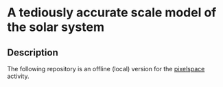 # A tediously accurate scale model of the solar system

## Description

The following repository is an offline (local) version for the [pixelspace](https://joshworth.com/dev/pixelspace/pixelspace_solarsystem.html) activity.
